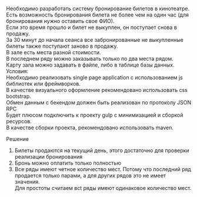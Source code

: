 Необходимо разработать систему бронирование билетов в кинотеатре.  
Есть возможность бронирования билета не более чем на один час (для бронирования нужно оставить свое ФИО).  
Если это время прошло и билет не выкуплен, он поступает снова в продажу.  
За 30 минут до начала сеанса все забронированные не выкупленные билеты также поступают заново в продажу.  
В зале есть места разной стоимости.  
В последнем ряду можно заказывать только по два места рядом.  
Карту зала можно задавать в файле, либо в таблице базы данных.  
Условия:  
Необходимо реализовать single page application с использованием js библиотек или фреймворков.  
В качестве визуального оформление рекомендовано использовать  css bootstrap.  
Обмен данным с бекендом должен быть реализован по протоколу JSON RPC  
Будет плюсом подключить к проекту gulp с минимизацией и сборкой ресурсов.  
В качестве сборки проекта, рекомендовано использовать maven.  
  
  
Решение
1. Билеты продаются на текущий день, этого достаточно для проверки реализации бронирования
2. Бронь можно оплатить только полностью
3. Все ряды имеют четное количество мест. Потому что последний ряд продается только парами, а для других рядов это не имеет значения.  
Для простоты считаем всt ряды имеют одинаковое количество мест.
